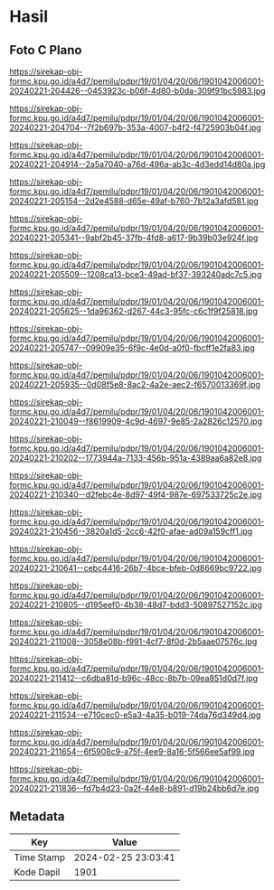 # Hasil

## Foto C Plano

https://sirekap-obj-formc.kpu.go.id/a4d7/pemilu/pdpr/19/01/04/20/06/1901042006001-20240221-204426--0453923c-b06f-4d80-b0da-309f91bc5983.jpg

https://sirekap-obj-formc.kpu.go.id/a4d7/pemilu/pdpr/19/01/04/20/06/1901042006001-20240221-204704--7f2b697b-353a-4007-b4f2-f4725903b04f.jpg

https://sirekap-obj-formc.kpu.go.id/a4d7/pemilu/pdpr/19/01/04/20/06/1901042006001-20240221-204914--2a5a7040-a76d-496a-ab3c-4d3edd14d80a.jpg

https://sirekap-obj-formc.kpu.go.id/a4d7/pemilu/pdpr/19/01/04/20/06/1901042006001-20240221-205154--2d2e4588-d65e-49af-b760-7b12a3afd581.jpg

https://sirekap-obj-formc.kpu.go.id/a4d7/pemilu/pdpr/19/01/04/20/06/1901042006001-20240221-205341--9abf2b45-37fb-4fd8-a617-9b39b03e924f.jpg

https://sirekap-obj-formc.kpu.go.id/a4d7/pemilu/pdpr/19/01/04/20/06/1901042006001-20240221-205509--1208ca13-bce3-49ad-bf37-393240adc7c5.jpg

https://sirekap-obj-formc.kpu.go.id/a4d7/pemilu/pdpr/19/01/04/20/06/1901042006001-20240221-205625--1da96362-d267-44c3-95fc-c6c1f9f25818.jpg

https://sirekap-obj-formc.kpu.go.id/a4d7/pemilu/pdpr/19/01/04/20/06/1901042006001-20240221-205747--09909e35-6f9c-4e0d-a0f0-fbcff1e2fa83.jpg

https://sirekap-obj-formc.kpu.go.id/a4d7/pemilu/pdpr/19/01/04/20/06/1901042006001-20240221-205935--0d08f5e8-8ac2-4a2e-aec2-f6570013369f.jpg

https://sirekap-obj-formc.kpu.go.id/a4d7/pemilu/pdpr/19/01/04/20/06/1901042006001-20240221-210049--f8619909-4c9d-4697-9e85-2a2826c12570.jpg

https://sirekap-obj-formc.kpu.go.id/a4d7/pemilu/pdpr/19/01/04/20/06/1901042006001-20240221-210202--1773944a-7133-456b-951a-4389aa6a82e8.jpg

https://sirekap-obj-formc.kpu.go.id/a4d7/pemilu/pdpr/19/01/04/20/06/1901042006001-20240221-210340--d2febc4e-8d97-49f4-987e-697533725c2e.jpg

https://sirekap-obj-formc.kpu.go.id/a4d7/pemilu/pdpr/19/01/04/20/06/1901042006001-20240221-210456--3820a1d5-2cc6-42f0-afae-ad09a159cff1.jpg

https://sirekap-obj-formc.kpu.go.id/a4d7/pemilu/pdpr/19/01/04/20/06/1901042006001-20240221-210641--cebc4416-26b7-4bce-bfeb-0d8669bc9722.jpg

https://sirekap-obj-formc.kpu.go.id/a4d7/pemilu/pdpr/19/01/04/20/06/1901042006001-20240221-210805--d195eef0-4b38-48d7-bdd3-50897527152c.jpg

https://sirekap-obj-formc.kpu.go.id/a4d7/pemilu/pdpr/19/01/04/20/06/1901042006001-20240221-211008--3058e08b-f991-4cf7-8f0d-2b5aae07576c.jpg

https://sirekap-obj-formc.kpu.go.id/a4d7/pemilu/pdpr/19/01/04/20/06/1901042006001-20240221-211412--c6dba81d-b96c-48cc-8b7b-09ea851d0d7f.jpg

https://sirekap-obj-formc.kpu.go.id/a4d7/pemilu/pdpr/19/01/04/20/06/1901042006001-20240221-211534--e710cec0-e5a3-4a35-b019-74da76d349d4.jpg

https://sirekap-obj-formc.kpu.go.id/a4d7/pemilu/pdpr/19/01/04/20/06/1901042006001-20240221-211654--6f5908c9-a75f-4ee9-8a16-5f566ee5af99.jpg

https://sirekap-obj-formc.kpu.go.id/a4d7/pemilu/pdpr/19/01/04/20/06/1901042006001-20240221-211836--fd7b4d23-0a2f-44e8-b891-d19b24bb6d7e.jpg


## Metadata

| Key        | Value               |
| ---------- | ------------------- |
| Time Stamp | 2024-02-25 23:03:41 |
| Kode Dapil | 1901                |



